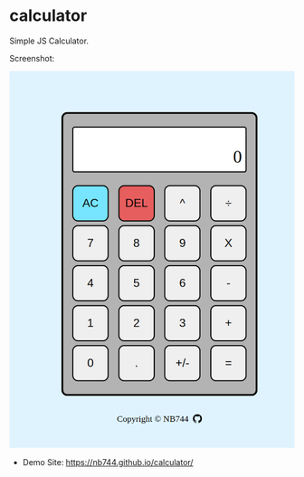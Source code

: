 # calculator
Simple JS Calculator.

Screenshot:

![JavaScript Calculator Screenshot Image](./img/calculator_screenshot.png)

* Demo Site: https://nb744.github.io/calculator/

